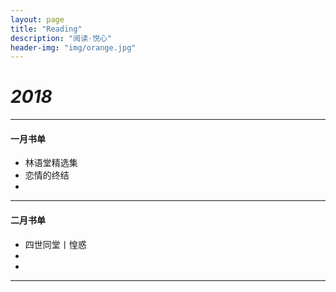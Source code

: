 ```yaml
---
layout: page
title: "Reading"
description: "阅读·悦心"
header-img: "img/orange.jpg"
---
```


# *2018*

---

#### 一月书单

* 林语堂精选集 
* 恋情的终结
* 

---

#### 二月书单 

* 四世同堂丨惶惑
* 
*

---



